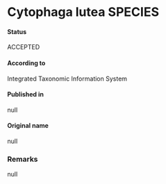 # Cytophaga lutea SPECIES

#### Status
ACCEPTED

#### According to
Integrated Taxonomic Information System

#### Published in
null

#### Original name
null

### Remarks
null